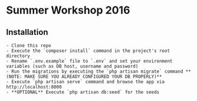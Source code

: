 # Summer Workshop 2016

## Installation
	- Clone this repo
	- Execute the `composer install` command in the project's root directory
	- Rename `.env.example` file to `.env` and set your environment variables (such as DB host, username and password)
	- Run the migrations by executing the `php artisan migrate` command **(NOTE: MAKE SURE YOU ALREADY CONFIGURED YOUR DB PROPERLY)**
	- Execute `php artisan serve` command and browse the app via http://localhost:8000
	- **OPTIONAL** Execute `php artisan db:seed` for the seeds
